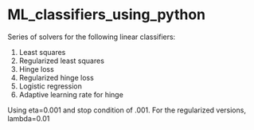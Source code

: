 # ML_classifiers_using_python
Series of solvers for the following linear classifiers:

  1. Least squares
  2. Regularized least squares
  3. Hinge loss
  4. Regularized hinge loss
  5. Logistic regression
  6. Adaptive learning rate for hinge
  
Using eta=0.001 and stop condition of .001. For the regularized versions, lambda=0.01
